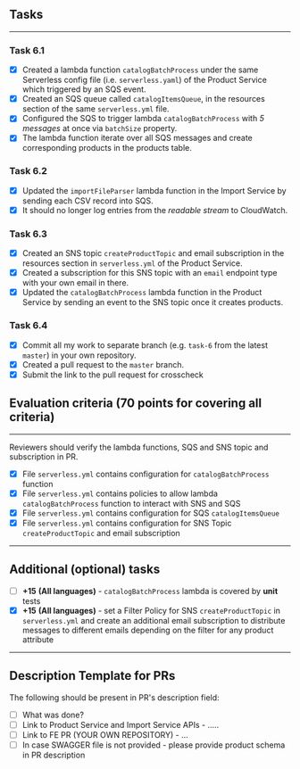 ## Tasks

---

### Task 6.1

- [x] Created a lambda function `catalogBatchProcess` under the same Serverless config file (i.e. `serverless.yaml`) of
  the Product Service which triggered by an SQS event.
- [x] Created an SQS queue called `catalogItemsQueue`, in the resources section of the same `serverless.yml` file.
- [x] Configured the SQS to trigger lambda `catalogBatchProcess` with _5 messages_ at once via `batchSize` property.
- [x] The lambda function iterate over all SQS messages and create corresponding products in the products table.

### Task 6.2

- [x] Updated the `importFileParser` lambda function in the Import Service by sending each CSV record into SQS.
- [x] It should no longer log entries from the _readable stream_ to CloudWatch.

### Task 6.3

- [x] Created an SNS topic `createProductTopic` and email subscription in the resources section in `serverless.yml` of
  the Product Service.
- [x] Created a subscription for this SNS topic with an `email` endpoint type with your own email in there.
- [x] Updated the `catalogBatchProcess` lambda function in the Product Service by sending an event to the SNS topic once
  it creates products.

### Task 6.4

- [x] Commit all my work to separate branch (e.g. `task-6` from the latest `master`) in your own repository.
- [x] Created a pull request to the `master` branch.
- [x] Submit the link to the pull request for crosscheck

## Evaluation criteria (70 points for covering all criteria)

---

Reviewers should verify the lambda functions, SQS and SNS topic and subscription in PR.

- [x] File `serverless.yml` contains configuration for `catalogBatchProcess` function
- [x] File `serverless.yml` contains policies to allow lambda `catalogBatchProcess` function to interact with SNS and
  SQS
- [x] File `serverless.yml` contains configuration for SQS `catalogItemsQueue`
- [x] File `serverless.yml` contains configuration for SNS Topic `createProductTopic` and email subscription

---

## Additional (optional) tasks

- [ ] **+15** **(All languages)** - `catalogBatchProcess` lambda is covered by **unit** tests
- [x] **+15** **(All languages)** - set a Filter Policy for SNS `createProductTopic` in `serverless.yml` and create an
  additional email subscription to distribute messages to different emails depending on the filter for any product
  attribute

---

## Description Template for PRs

The following should be present in PR's description field:

- [ ] What was done?
- [ ] Link to Product Service and Import Service APIs - .....
- [ ] Link to FE PR (YOUR OWN REPOSITORY) - ...
- [ ] In case SWAGGER file is not provided - please provide product schema in PR description
